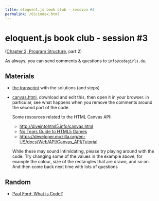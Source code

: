 ```yaml
---
title: eloquent.js book club - session #3
permalink: /03/index.html
---
```


# eloquent.js book club - session #3

([Chapter 2, Program Structure](http://eloquentjavascript.net/02_program_structure.html), part 2)

As always, you can send comments & questions to `info@codegirls.de`.

## Materials

- [the transcript](./transcript.html) with the solutions (and steps)
- [canvas.html](./canvas.html), download and edit this, then open it
    in your browser.  in particular, see what happens when you remove
    the comments around the second part of the code.

    Some resources related to the HTML Canvas API:

    - <http://diveintohtml5.info/canvas.html>
    - [No Tears Guide to HTML5 Games](http://www.html5rocks.com/en/tutorials/canvas/notearsgame/)
    - <https://developer.mozilla.org/en-US/docs/Web/API/Canvas_API/Tutorial>

    While these may sound intimidating, please try playing around with
    the code.  Try changing some of the values in the example above,
    for example the colour, size of the rectangles that are drawn,
    and so on.  And then come back next time with lots of questions

## Random

- [Paul Ford: What is Code?](http://www.bloomberg.com/graphics/2015-paul-ford-what-is-code/)
